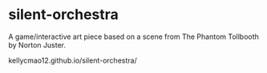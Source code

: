 # silent-orchestra
A game/interactive art piece based on a scene from The Phantom Tollbooth by Norton Juster.

kellycmao12.github.io/silent-orchestra/
